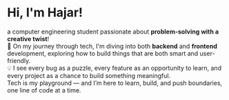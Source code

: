 # Hi, I'm Hajar!

a computer engineering student passionate about **problem-solving with a creative twist**!  
🚀 On my journey through tech, I'm diving into both **backend** and **frontend** development, exploring how to build things that are both smart and user-friendly.  
💡 I see every bug as a puzzle, every feature as an opportunity to learn, and every project as a chance to build something meaningful.  
Tech is my playground — and I’m here to learn, build, and push boundaries, one line of code at a time.